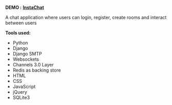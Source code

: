 **DEMO :** [**InstaChat**](https://insta--chat.herokuapp.com/ "InstaChat")

A chat application where users can login, register, create rooms and interact between users

**Tools used:**
- Python
- Django
- Django SMTP
- Websockets
- Channels 3.0 Layer
- Redis as backing store
- HTML
- CSS
- JavaScript
- jQuery
- SQLite3

